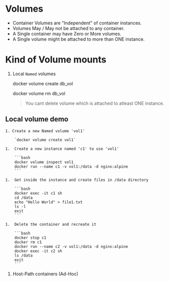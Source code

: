 # Volumes

- Container Volumes are "Independent" of container instances.
- Volumes May / May not be attached to any container.
- A Single container may have Zero or More volumes.
- A Single volume might be attached to more than ONE instance.


# Kind of Volume mounts

1. Local `Named` volumes

    docker volume create db_vol

    docker volume rm db_vol

    > You cant delete volume which is attached to atleast ONE instance.

## Local volume demo

    1. Create a new Named volume 'vol1'

        `docker volume create vol1`
    
    1.  Create a new instance named 'c1' to use 'vol1'

        ```bash
        docker volume inspect vol1
        docker run --name c1 -v vol1:/data -d nginx:alpine
        ```

    1.  Get inside the instance and create files in /data directory

        ```bash
        docker exec -it c1 sh
        cd /data
        echo "Hello World" > file1.txt
        ls -l
        exit
        ```

    1.  Delete the container and recreate it

        ```bash
        docker stop c1
        docker rm c1
        docker run --name c2 -v vol1:/data -d nginx:alpine
        docker exec -it c2 sh
        ls /data
        exit
        ```

1.  Host-Path containers (Ad-Hoc)

